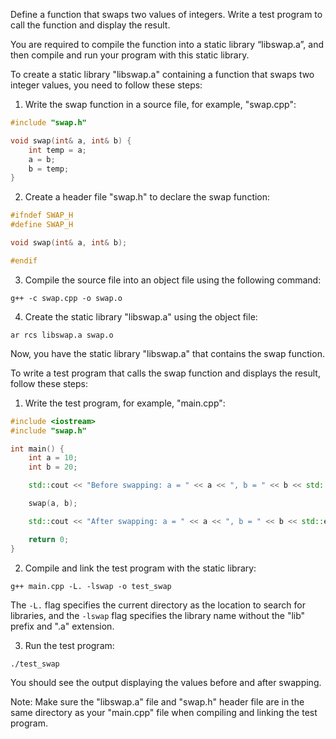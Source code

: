 Define a function that swaps two values of integers. Write a test program to call the function and display the result.

You are required to compile the function into a static library “libswap.a”, and then compile and run your program with this static library.








To create a static library "libswap.a" containing a function that swaps two integer values, you need to follow these steps:

1. Write the swap function in a source file, for example, "swap.cpp":

```cpp
#include "swap.h"

void swap(int& a, int& b) {
    int temp = a;
    a = b;
    b = temp;
}
```

2. Create a header file "swap.h" to declare the swap function:

```cpp
#ifndef SWAP_H
#define SWAP_H

void swap(int& a, int& b);

#endif
```

3. Compile the source file into an object file using the following command:

```shell
g++ -c swap.cpp -o swap.o
```

4. Create the static library "libswap.a" using the object file:

```shell
ar rcs libswap.a swap.o
```

Now, you have the static library "libswap.a" that contains the swap function.

To write a test program that calls the swap function and displays the result, follow these steps:

1. Write the test program, for example, "main.cpp":

```cpp
#include <iostream>
#include "swap.h"

int main() {
    int a = 10;
    int b = 20;

    std::cout << "Before swapping: a = " << a << ", b = " << b << std::endl;

    swap(a, b);

    std::cout << "After swapping: a = " << a << ", b = " << b << std::endl;

    return 0;
}
```

2. Compile and link the test program with the static library:

```shell
g++ main.cpp -L. -lswap -o test_swap
```

The `-L.` flag specifies the current directory as the location to search for libraries, and the `-lswap` flag specifies the library name without the "lib" prefix and ".a" extension.

3. Run the test program:

```shell
./test_swap
```

You should see the output displaying the values before and after swapping.

Note: Make sure the "libswap.a" file and "swap.h" header file are in the same directory as your "main.cpp" file when compiling and linking the test program.